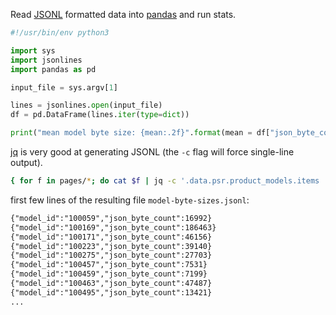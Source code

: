 
Read [JSONL](https://jsonlines.org/) formatted data into [pandas](https://pandas.pydata.org/) and run stats.

```python
#!/usr/bin/env python3

import sys
import jsonlines
import pandas as pd

input_file = sys.argv[1]

lines = jsonlines.open(input_file)
df = pd.DataFrame(lines.iter(type=dict))

print("mean model byte size: {mean:.2f}".format(mean = df["json_byte_count"].mean()))
```

[jq](https://stedolan.github.io/jq/manual/) is very good at generating JSONL (the `-c` flag will force single-line output).

```bash
{ for f in pages/*; do cat $f | jq -c '.data.psr.product_models.items | map({ model_id: .merchant_product_model_id, json_byte_count: tojson | utf8bytelength }) | .[]'; done } > model-byte-sizes.jsonl
```

first few lines of the resulting file `model-byte-sizes.jsonl`:

```txt
{"model_id":"100059","json_byte_count":16992}
{"model_id":"100169","json_byte_count":186463}
{"model_id":"100171","json_byte_count":46156}
{"model_id":"100223","json_byte_count":39140}
{"model_id":"100275","json_byte_count":27703}
{"model_id":"100457","json_byte_count":7531}
{"model_id":"100459","json_byte_count":7199}
{"model_id":"100463","json_byte_count":47487}
{"model_id":"100495","json_byte_count":13421}
...
```
